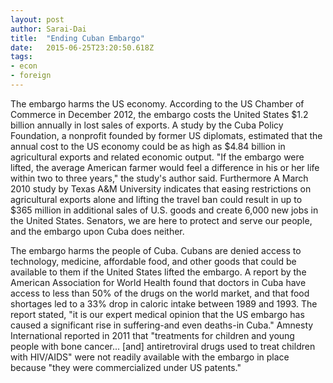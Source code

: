 ```yaml
---
layout: post 
author: Sarai-Dai 
title:  "Ending Cuban Embargo" 
date:   2015-06-25T23:20:50.618Z 
tags: 
- econ
- foreign
---
```


The embargo harms the US economy. According to the US Chamber of Commerce in December 2012, the embargo costs the United States $1.2 billion annually in lost sales of exports.  A study by the Cuba Policy Foundation, a nonprofit founded by former US diplomats, estimated that the annual cost to the US economy could be as high as $4.84 billion in agricultural exports and related economic output. "If the embargo were lifted, the average American farmer would feel a difference in his or her life within two to three years," the study's author said. Furthermore A March 2010 study by Texas A&M University indicates that easing restrictions on agricultural exports alone and lifting the travel ban could result in up to $365 million in additional sales of U.S. goods and create 6,000 new jobs in the United States. Senators, we are here to protect and serve our people, and the embargo upon Cuba does neither.

The embargo harms the people of Cuba. Cubans are denied access to technology, medicine, affordable food, and other goods that could be available to them if the United States lifted the embargo. A report by the American Association for World Health found that doctors in Cuba have access to less than 50% of the drugs on the world market, and that food shortages led to a 33% drop in caloric intake between 1989 and 1993. The report stated, "it is our expert medical opinion that the US embargo has caused a significant rise in suffering-and even deaths-in Cuba."  Amnesty International reported in 2011 that "treatments for children and young people with bone cancer... [and] antiretroviral drugs used to treat children with HIV/AIDS" were not readily available with the embargo in place because "they were commercialized under US patents." 